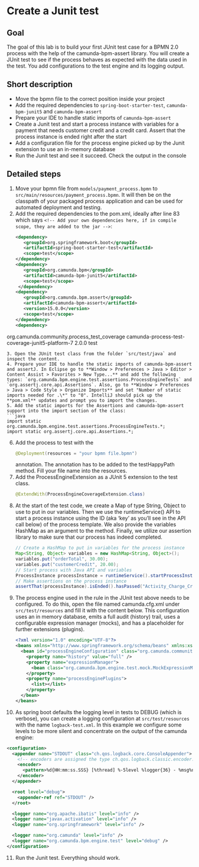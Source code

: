 # Create a Junit test

## Goal

The goal of this lab is to build your first JUnit test case for a BPMN 2.0 process with the help of the camunda-bpm-assert library. You will create a JUnit test to see if the process behaves as expected with the data used in the test. You add configurations to the test engine and its logging output.

## Short description

* Move the bpmn file to the correct position inside your project
* Add the required dependencies to `spring-boot-starter-test`, `camunda-bpm-junit5` and `camunda-bpm-assert`
* Prepare your IDE to handle static imports of `camunda-bpm-assert`
* Create a Junit test and start a process instance with variables for a payment that needs customer credit and a credit card. Assert that the process instance is ended right after the start
* Add a configuration file for the process engine picked up by the Junit extension to use an in-memory database
* Run the Junit test and see it succeed. Check the output in the console

## Detailed steps

1. Move your bpmn file from `models/payment_process.bpmn` to `src/main/resources/payment_process.bpmn`. It will then be on the classpath of your packaged process application and can be used for automated deployment and testing.
2. Add the required dependencies to the pom.xml, ideally after line 83 which says `<!-- Add your own dependencies here, if in compile scope, they are added to the jar -->`:
   ```xml
   <dependency>
      <groupId>org.springframework.boot</groupId>
      <artifactId>spring-boot-starter-test</artifactId>
      <scope>test</scope>
   </dependency>
   <dependency>
      <groupId>org.camunda.bpm</groupId>
      <artifactId>camunda-bpm-junit5</artifactId>
      <scope>test</scope>
    </dependency>
   <dependency>
      <groupId>org.camunda.bpm.assert</groupId>
      <artifactId>camunda-bpm-assert</artifactId>
      <version>15.0.0</version>
      <scope>test</scope>
   </dependency>
   <dependency>
  <groupId>org.camunda.community.process_test_coverage</groupId>
  <artifactId>camunda-process-test-coverage-junit5-platform-7</artifactId>
  <version>2.0.0</version>
  <scope>test</scope>
</dependency>
   ```
3. Open the JUnit test class from the folder `src/test/java` and inspect the content.
4. Prepare your IDE to handle the static imports of camunda-bpm-assert and assertJ. In Eclipse go to **Window > Preferences > Java > Editor > Content Assist > Favorites > New Type...** and add the following types: `org.camunda.bpm.engine.test.assertions.ProcessEngineTests` and `org.assertj.core.api.Assertions`. Also, go to **Window > Preferences > Java > Code Style > Organize Imports** and set "Number of static imports needed for .\*" to "0". IntelliJ should pick up the **pom.xml** updates and prompt you to import the changes.
5. Add the static imports for the Assertions and camunda-bpm-assert support into the import section of the class:
   ```java
   import static org.camunda.bpm.engine.test.assertions.ProcessEngineTests.*;
   import static org.assertj.core.api.Assertions.*;
   ```
6. Add the process to test with the
   ```java
   @Deployment(resources = "your bpmn file.bpmn")
   ```
   annotation. The annotation has to be added to the testHappyPath method. Fill your file name into the resources.
7. Add the ProcessEngineExtension as a JUnit 5 extension to the test class.
   ```java
   @ExtendWith(ProcessEngineCoverageExtension.class)
   ```
8. At the start of the test code, we create a Map of type String, Object to use to put in our variables. Then we use the runtimeService() API to start a process instance using the ID (aka ‘key’ as you’ll see in the API call below) of the process template. We also provide the variables HashMap as an argument to the method. Finally, we utilize our assertion library to make sure that our process has indeed completed.
   ```java
   // Create a HashMap to put in variables for the process instance
   Map<String, Object> variables = new HashMap<String, Object>();
   variables.put("orderTotal", 30.00);
   variables.put("customerCredit", 20.00);
   // Start process with Java API and variables
   ProcessInstance processInstance = runtimeService().startProcessInstanceByKey("PaymentProcess", variables);
   // Make assertions on the process instance
   assertThat(processInstance).isEnded().hasPassed("Activity_Charge_Credit_Card");
   ```
9. The process engine used in the rule in the JUnit test above needs to be configured. To do this, open the file named camunda.cfg.xml under `src/test/resources` and fill it with the content below. This configuration uses an in memory database, emits a full audit (history) trail, uses a configurable expression manager (mocks), and has a placeholder for further extensions (plugins).
   ```xml
   <?xml version="1.0" encoding="UTF-8"?>
   <beans xmlns="http://www.springframework.org/schema/beans" xmlns:xsi="http://www.w3.org/2001/XMLSchema-instance" xsi:schemaLocation="http://www.springframework.org/schema/beans http://www.springframework.org/schema/beans/spring-beans.xsd">
     <bean id="processEngineConfiguration" class="org.camunda.community.process_test_coverage.engine.platform7.ProcessCoverageInMemProcessEngineConfiguration">
       <property name="history" value="full" />
       <property name="expressionManager">
         <bean class="org.camunda.bpm.engine.test.mock.MockExpressionManager"/>
       </property>
       <property name="processEnginePlugins">
         <list></list>
       </property>
     </bean>
   </beans>
   ```
10. As spring boot defaults the logging level in tests to DEBUG (which is verbose), you can create a logging configuration at `src/test/resources` with the name `logback-test.xml`. In this example we configure some levels to be more silent and concentrate on the output of the camunda engine:
   ```xml
   <configuration>
     <appender name="STDOUT" class="ch.qos.logback.core.ConsoleAppender">
       <!-- encoders are assigned the type ch.qos.logback.classic.encoder.PatternLayoutEncoder by default -->
       <encoder>
         <pattern>%d{HH:mm:ss.SSS} [%thread] %-5level %logger{36} - %msg%n</pattern>
       </encoder>
     </appender>

     <root level="debug">
       <appender-ref ref="STDOUT" />
     </root>

     <logger name="org.apache.ibatis" level="info" />
     <logger name="javax.activation" level="info" />
     <logger name="org.springframework" level="info" />

     <logger name="org.camunda" level="info" />
     <logger name="org.camunda.bpm.engine.test" level="debug" />
   </configuration>
   ```
11. Run the Junit test. Everything should work.
